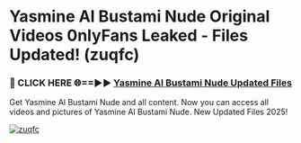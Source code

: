 # Yasmine Al Bustami Nude Original Videos 0nlyFans Leaked - Files Updated! (zuqfc)

<h3>🔴 CLICK HERE 🌐==►► <a href="https://tinyurl.com/yc6ubb5a" rel="nofollow">Yasmine Al Bustami Nude Updated Files</a></h3>

Get Yasmine Al Bustami Nude and all content. Now you can access all videos and pictures of Yasmine Al Bustami Nude. New Updated Files 2025!

[![zuqfc](https://i.imgur.com/7eu0CRL.gif)](https://tinyurl.com/yc6ubb5a)
